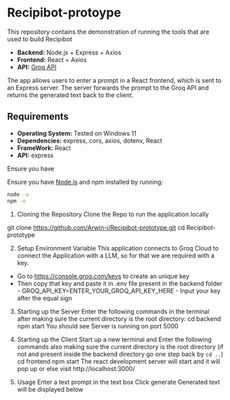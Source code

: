 # Recipibot-protoype

This repository contains the demonstration of running the tools that are used to build Recipibot

- **Backend:** Node.js + Express + Axios
- **Frontend:** React + Axios
- **API:** [Groq API](https://console.groq.com/)

The app allows users to enter a prompt in a React frontend, which is sent to an Express server. The server forwards the prompt to the Groq API and returns the generated text back to the client.


## Requirements

- **Operating System:** Tested on Windows 11
- **Dependencies:** express, cors, axios, dotenv, React
- **FrameWork:** React
- **API:** express

Ensure you have

Ensure you have [Node.js](https://nodejs.org/) and npm installed by running:

```bash
node -v
npm -v
```

1. Cloning the Repository
Clone the Repo to run the application locally

git clone https://github.com/Arwin-j/Recipibot-prototype.git
cd Recipibot-prototype

2. Setup Environment Variable
This application connects to Groq Cloud to connect the Application with a LLM, so for that we are required with a key.
 - Go to https://console.groq.com/keys to create an unique key
 - Then copy that key and paste it in .env file present in the backend folder
          -  GROQ_API_KEY=ENTER_YOUR_GROQ_API_KEY_HERE
          -  Input your key after the equal sign

3. Starting up the Server
Enter the following commands in the terminal after making sure the current directory is the root directory:
  cd backend
  npm start
  You should see Server is running on port 5000

4. Starting up the Client
Start up a new terminal and Enter the following commands also making sure the current directory is the root directory (if not and present inside the backend directory go one step back by ``` cd .. ```)
  cd frontend
  npm start
  The react development server will start and it will pop up or else visit http://localhost:3000/

5. Usage
   Enter a text prompt in the text box
   Click generate
   Generated text will be displayed below
  

